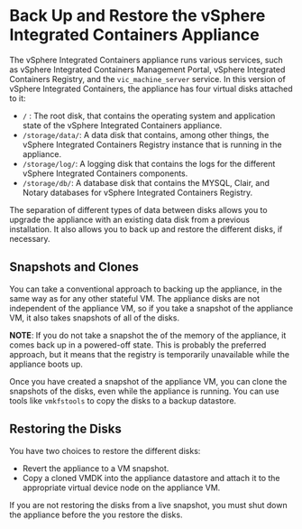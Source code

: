 # Back Up and Restore the vSphere Integrated Containers Appliance #

The vSphere Integrated Containers appliance runs various services, such as vSphere Integrated Containers Management Portal, vSphere Integrated Containers Registry, and the `vic_machine_server` service. In this version of vSphere Integrated Containers, the appliance has four virtual disks attached to it:

- `/` : The root disk, that contains the operating system and application state of the vSphere Integrated Containers appliance.
- `/storage/data/`: A data disk that contains, among other things, the vSphere Integrated Containers Registry instance that is running in the appliance.
- `/storage/log/`: A logging disk that contains the logs for the different vSphere Integrated Containers components.
- `/storage/db/`: A database disk that contains the MYSQL, Clair, and Notary databases for vSphere Integrated Containers Registry.

The separation of different types of data between disks allows you to upgrade the appliance with an existing data disk from a previous installation. It also allows you to back up and restore the different disks, if necessary.

## Snapshots and Clones ##

You can take a conventional approach to backing up the appliance, in the same way as for any other stateful VM. The appliance disks are not independent of the appliance VM, so if you take a snapshot of the appliance VM, it also takes snapshots of all of the disks. 

**NOTE**: If you do not take a snapshot the of the memory of the appliance, it comes back up in a powered-off state. This is probably the preferred approach, but it means that the registry is temporarily unavailable while the appliance boots up.

Once you have created a snapshot of the appliance VM, you can clone the snapshots of the disks, even while the appliance is running. You can use tools like `vmkfstools` to copy the disks to a backup datastore.

## Restoring the Disks ##

You have two choices to restore the different disks:

- Revert the appliance to a VM snapshot.
- Copy a cloned VMDK into the appliance datastore and attach it to the appropriate virtual device node on the appliance VM. 

If you are not restoring the disks from a live snapshot, you must shut down the appliance before the you restore the disks.